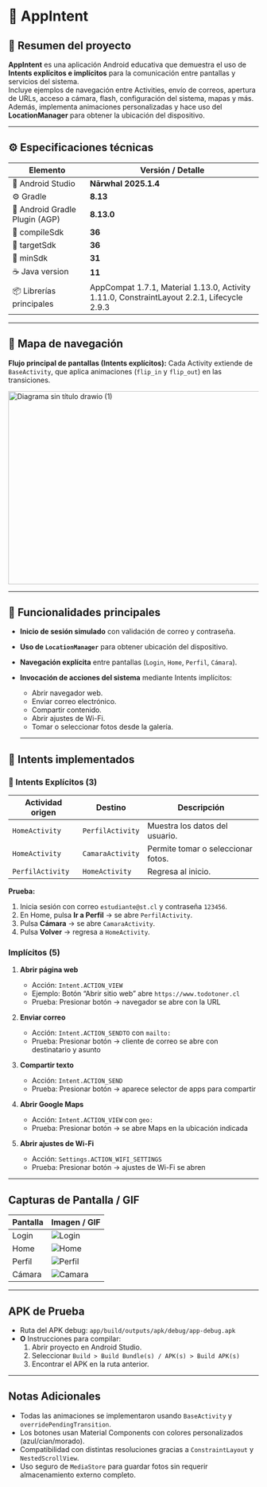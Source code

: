 # 📱 AppIntent

## 🧾 Resumen del proyecto
**AppIntent** es una aplicación Android educativa que demuestra el uso de **Intents explícitos e implícitos** para la comunicación entre pantallas y servicios del sistema.  
Incluye ejemplos de navegación entre Activities, envío de correos, apertura de URLs, acceso a cámara, flash, configuración del sistema, mapas y más.  
Además, implementa animaciones personalizadas y hace uso del **LocationManager** para obtener la ubicación del dispositivo.

---

## ⚙️ Especificaciones técnicas

| Elemento | Versión / Detalle |
|-----------|------------------|
| 🧱 Android Studio | **Nārwhal 2025.1.4** |
| ⚙️ Gradle | **8.13** |
| 🧩 Android Gradle Plugin (AGP) | **8.13.0** |
| 📱 compileSdk | **36** |
| 📱 targetSdk | **36** |
| 📱 minSdk | **31** |
| ☕ Java version | **11** |
| 📦 Librerías principales | AppCompat 1.7.1, Material 1.13.0, Activity 1.11.0, ConstraintLayout 2.2.1, Lifecycle 2.9.3 |

---

## 🧭 Mapa de navegación

**Flujo principal de pantallas (Intents explícitos):**
Cada Activity extiende de `BaseActivity`, que aplica animaciones (`flip_in` y `flip_out`) en las transiciones.

<img width="841" height="389" alt="Diagrama sin título drawio (1)" src="https://github.com/user-attachments/assets/5a6acd15-56e0-486d-a090-12bd2d4572c2" />

---

## 📍 Funcionalidades principales

- **Inicio de sesión simulado** con validación de correo y contraseña.  
- **Uso de `LocationManager`** para obtener ubicación del dispositivo.  
- **Navegación explícita** entre pantallas (`Login`, `Home`, `Perfil`, `Cámara`).  
- **Invocación de acciones del sistema** mediante Intents implícitos:
  - Abrir navegador web.
  - Enviar correo electrónico.
  - Compartir contenido.
  - Abrir ajustes de Wi-Fi.
  - Tomar o seleccionar fotos desde la galería.

  ---

## 🧩 Intents implementados

### 🔹 Intents Explícitos (3)

| Actividad origen | Destino | Descripción |
|------------------|----------|-------------|
| `HomeActivity` | `PerfilActivity` | Muestra los datos del usuario. |
| `HomeActivity` | `CamaraActivity` | Permite tomar o seleccionar fotos. |
| `PerfilActivity` | `HomeActivity` | Regresa al inicio. |

**Prueba:**
1. Inicia sesión con correo `estudiante@st.cl` y contraseña `123456`.  
2. En Home, pulsa **Ir a Perfil** → se abre `PerfilActivity`.
4. Pulsa **Cámara** → se abre `CamaraActivity`.  
5. Pulsa **Volver** → regresa a `HomeActivity`.

### Implícitos (5)
1. **Abrir página web**  
   - Acción: `Intent.ACTION_VIEW`  
   - Ejemplo: Botón “Abrir sitio web” abre `https://www.todotoner.cl`  
   - Prueba: Presionar botón -> navegador se abre con la URL  

2. **Enviar correo**  
   - Acción: `Intent.ACTION_SENDTO` con `mailto:`  
   - Prueba: Presionar botón -> cliente de correo se abre con destinatario y asunto  

3. **Compartir texto**  
   - Acción: `Intent.ACTION_SEND`  
   - Prueba: Presionar botón -> aparece selector de apps para compartir  

4. **Abrir Google Maps**  
   - Acción: `Intent.ACTION_VIEW` con `geo:`  
   - Prueba: Presionar botón -> se abre Maps en la ubicación indicada  

5. **Abrir ajustes de Wi-Fi**  
   - Acción: `Settings.ACTION_WIFI_SETTINGS`  
   - Prueba: Presionar botón -> ajustes de Wi-Fi se abren  

---

## Capturas de Pantalla / GIF

| Pantalla | Imagen / GIF |
|----------|--------------|
| Login | ![Login](https://github.com/user-attachments/assets/82c22f9b-7ba8-4ae3-a401-ffb7123b18e7)|
| Home | ![Home](screenshots/home.png) |
| Perfil | ![Perfil](screenshots/perfil.png) |
| Cámara | ![Camara](screenshots/camara.png) |



---

## APK de Prueba

- Ruta del APK debug: `app/build/outputs/apk/debug/app-debug.apk`  
- **O** Instrucciones para compilar:  
  1. Abrir proyecto en Android Studio.  
  2. Seleccionar `Build > Build Bundle(s) / APK(s) > Build APK(s)`  
  3. Encontrar el APK en la ruta anterior.  

---

## Notas Adicionales

- Todas las animaciones se implementaron usando `BaseActivity` y `overridePendingTransition`.  
- Los botones usan Material Components con colores personalizados (azul/cian/morado).  
- Compatibilidad con distintas resoluciones gracias a `ConstraintLayout` y `NestedScrollView`.  
- Uso seguro de `MediaStore` para guardar fotos sin requerir almacenamiento externo completo.

